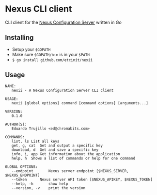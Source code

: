 # Nexus CLI client

CLI client for the [Nexus Configuration Server](https://github.com/etcinit/nexus) written in Go

## Installing

- Setup your `$GOPATH`
- Make sure `$GOPATH/bin` is in your `$PATH`
- `$ go install github.com/etcinit/nexii`

## Usage

```
NAME:
   nexii - A Nexus Configuration Server CLI client

USAGE:
   nexii [global options] command [command options] [arguments...]

VERSION:
   0.1.0

AUTHOR(S):
   Eduardo Trujillo <ed@chromabits.com>

COMMANDS:
   list, ls	List all keys
   get, g, cat	Get and output a specific key
   download, d	Get and save a specific key
   info, i, app	Get information about the application
   help, h	Shows a list of commands or help for one command

GLOBAL OPTIONS:
   --endpoint 		Nexus server endpoint [$NEXUS_SERVER, $NEXUS_ENDPOINT]
   --token 		Nexus server API token [$NEXUS_APIKEY, $NEXUS_TOKEN]
   --help, -h		show help
   --version, -v	print the version
```
